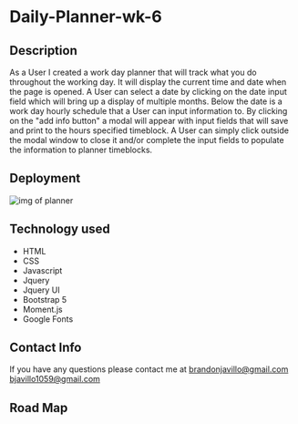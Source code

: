 # Daily-Planner-wk-6

<!-- ## Acceptance Criteria

```md
GIVEN I am using a daily planner to create a schedule
WHEN I open the planner
THEN the current day is displayed at the top of the calendar
WHEN I scroll down
THEN I am presented with timeblocks for standard business hours
WHEN I view the timeblocks for that day
THEN each timeblock is color coded to indicate whether it is in the past, present, or future
WHEN I click into a timeblock
THEN I can enter an event
WHEN I click the save button for that timeblock
THEN the text for that event is saved in local storage
WHEN I refresh the page
THEN the saved events persist
``` -->

## Description

As a User I created a work day planner that will track what you do throughout the working day.  It will display the current time and date when the page is opened.  A User can select a date by clicking on the date input field which will bring up a display of multiple months.  Below the date is a work day hourly schedule that a User can input information to. By clicking on the "add info button" a modal will appear with input fields that will save and print to the hours specified timeblock.  A User can simply click outside the modal window to close it and/or complete the input fields to populate the information to planner timeblocks.

## Deployment



<img src="./assets/img/daily planner.PNG" alt=" img of planner"/>

## Technology used

- HTML
- CSS
- Javascript
- Jquery
- Jquery UI
- Bootstrap 5
- Moment.js
- Google Fonts

## Contact Info

If you have any questions please contact me at [brandonjavillo@gmail.com](google.com)
                                               [bjavillo1059@gmail.com](google.com)

## Road Map